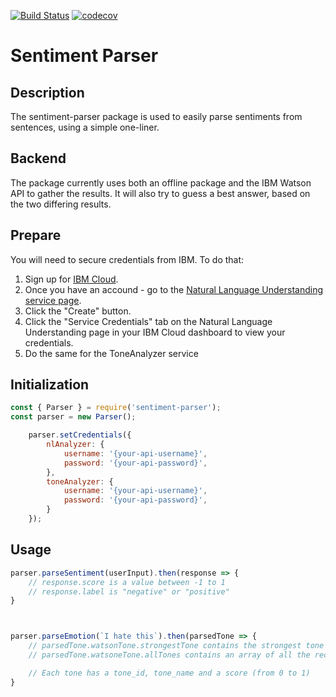 [![Build Status](https://travis-ci.org/erezak/sentiment-parser.svg?branch=master)](https://travis-ci.org/erezak/sentiment-parser)  [![codecov](https://codecov.io/gh/erezak/sentiment-parser/branch/master/graph/badge.svg)](https://codecov.io/gh/erezak/sentiment-parser)

# Sentiment Parser

## Description
The sentiment-parser package is used to easily parse sentiments from sentences, using a simple one-liner.

## Backend
The package currently uses both an offline package and the IBM Watson API to gather the results. It will also try to guess a best answer, based on the two differing results.

## Prepare
You will need to secure credentials from IBM. To do that:
1. Sign up for [IBM Cloud](https://console.bluemix.net/registration/ "IBM Cloud"). 
2. Once you have an accound - go to the [Natural Language Understanding service page](https://console.bluemix.net/catalog/services/natural-language-understanding "Natural Language Understanding service page").
3. Click the "Create" button.
4. Click the "Service Credentials" tab on the Natural Language Understanding page in your IBM Cloud dashboard to view your credentials.
5. Do the same for the ToneAnalyzer service

## Initialization
```Javascript
const { Parser } = require('sentiment-parser');
const parser = new Parser();

    parser.setCredentials({
        nlAnalyzer: {
            username: '{your-api-username}',
            password: '{your-api-password}',
        },
        toneAnalyzer: {
            username: '{your-api-username}',
            password: '{your-api-password}',
        }
    });

```

## Usage
```Javascript
parser.parseSentiment(userInput).then(response => {
    // response.score is a value between -1 to 1
    // response.label is "negative" or "positive"
}



parser.parseEmotion(`I hate this`).then(parsedTone => {
    // parsedTone.watsonTone.strongestTone contains the strongest tone
    // parsedTone.watsoneTone.allTones contains an array of all the recognized tones

    // Each tone has a tone_id, tone_name and a score (from 0 to 1)
}
```
